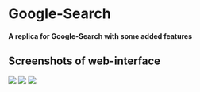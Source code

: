 # Google-Search

#### A replica for Google-Search with some added features

## Screenshots of web-interface

<p>

  <img src="https://user-images.githubusercontent.com/64299262/146246138-1f8c2289-7321-4329-97a6-9bd0fb14c31d.png">
  <img src="https://user-images.githubusercontent.com/64299262/146246155-564a2a89-98dc-49d2-b883-c56335f01e17.png">
  <img src="https://user-images.githubusercontent.com/64299262/146246164-eecdffe4-a59c-4326-b2e4-72e4b4a8749e.png">
  
</p>
